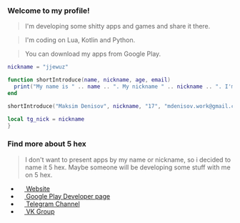 ### **Welcome to my profile!**

> I'm developing some shitty apps and games and share it there. 

> I'm coding on Lua, Kotlin and Python.

> You can download my apps from Google Play.

```Lua
nickname = "jjewuz"

function shortIntroduce(name, nickname, age, email) 
  print("My name is " .. name .. ". My nickname " .. nickname .. ". I'm " .. age .. " y.o. My email is " .. email .. ".")
end

shortIntroduce("Maksim Denisov", nickname, "17", "mdenisov.work@gmail.com")

local tg_nick = nickname
}


```

### Find more about 5 hex

> I don't want to present apps by my name or nickname, so i decided to name it 5 hex. Maybe someone will be developing some stuff with me on 5 hex.

- <a href="https://5hex.carrd.co/"><img src="https://sun9-87.userapi.com/impg/s1zDFvlYddSblAWSXimoMJxy-Iibd5x5z_JLfQ/qVk67LKzLVM.jpg?size=640x640&quality=95&sign=07689fc0766ad255b4d062fc9238a6da&type=album" width=14 height=14 /> Website</a>
- <a href="https://play.google.com/store/apps/dev?id=5395956271187814026"><img src="https://upload.wikimedia.org/wikipedia/commons/thumb/f/f3/Google_Play_2012-2016_icon.svg/1921px-Google_Play_2012-2016_icon.svg.png" width=14 height=14 /> Google Play Developer page</a>
- <a href="https://t.me/fivehex"><img src="https://upload.wikimedia.org/wikipedia/commons/thumb/8/82/Telegram_logo.svg/768px-Telegram_logo.svg.png" width=14 height=14 /> Telegram Channel</a>
- <a href="https://vk.com/fivehex"><img src="https://upload.wikimedia.org/wikipedia/commons/thumb/4/4e/VK_Compact_Logo.svg/1024px-VK_Compact_Logo.svg.png" width=14 height=14 /> VK Group</a>
